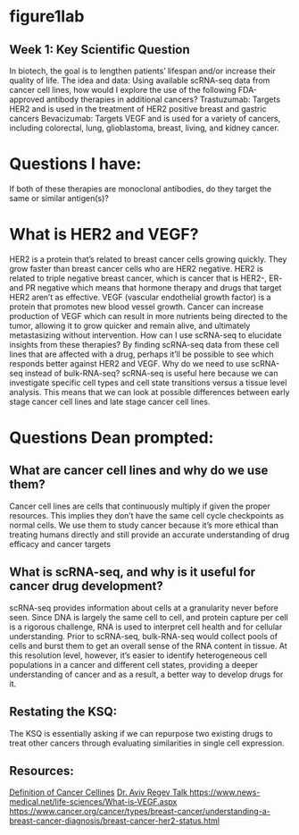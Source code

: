 # figure1lab
## Week 1: Key Scientific Question
In biotech, the goal is to lengthen patients’ lifespan and/or increase their quality of life.
The idea and data: 
Using available scRNA-seq data from cancer cell lines, how would I explore the use of the following FDA-approved antibody therapies in additional cancers?
Trastuzumab: Targets HER2 and is used in the treatment of HER2 positive breast and gastric cancers
Bevacizumab: Targets VEGF and is used for a variety of cancers, including colorectal, lung, glioblastoma, breast, living, and kidney cancer.

# Questions I have:
If both of these therapies are monoclonal antibodies, do they target the same or similar antigen(s)?
# What is HER2 and VEGF?
HER2 is a protein that’s related to breast cancer cells growing quickly. They grow faster than breast cancer cells who are HER2 negative. HER2 is related to triple negative breast cancer, which is cancer that is HER2-, ER- and PR negative which means that hormone therapy and drugs that target HER2 aren’t as effective.
VEGF (vascular endothelial growth factor) is a protein that promotes new blood vessel growth. Cancer can increase production of VEGF which can result in more nutrients being directed to the tumor, allowing it to grow quicker and remain alive, and ultimately metastasizing without intervention.
How can I use scRNA-seq to elucidate insights from these therapies?
By finding scRNA-seq data from these cell lines that are affected with a drug, perhaps it’ll be possible to see which responds better against HER2 and VEGF.
Why do we need to use scRNA-seq instead of bulk-RNA-seq?
scRNA-seq is useful here because we can investigate specific cell types and cell state transitions versus a tissue level analysis. This means that we can look at possible differences between early stage cancer cell lines and late stage cancer cell lines.
# Questions Dean prompted:
## What are cancer cell lines and why do we use them?
Cancer cell lines are cells that continuously multiply if given the proper resources. This implies they don’t have the same cell cycle checkpoints as normal cells. We use them to study cancer because it’s more ethical than treating humans directly and still provide an accurate understanding of drug efficacy and cancer targets
## What is scRNA-seq, and why is it useful for cancer drug development?
scRNA-seq provides information about cells at a granularity never before seen. Since DNA is largely the same cell to cell, and protein capture per cell is a rigorous challenge, RNA is used to interpret cell health and for cellular understanding. Prior to scRNA-seq, bulk-RNA-seq would collect pools of cells and burst them to get an overall sense of the RNA content in tissue. At this resolution level, however, it’s easier to identify heterogeneous cell populations in a cancer and different cell states, providing a deeper understanding of cancer and as a result, a better way to develop drugs for it.
	
## Restating the KSQ:
The KSQ is essentially asking if we can repurpose two existing drugs to treat other cancers through evaluating similarities in single cell expression.

## Resources:
[Definition of Cancer Cellines](https://www.cancer.gov/publications/dictionaries/cancer-terms/def/cancer-cell-line)
[Dr. Aviv Regev Talk
](https://www.youtube.com/watch?v=Wk5QHySlMXU)https://www.news-medical.net/life-sciences/What-is-VEGF.aspx
https://www.cancer.org/cancer/types/breast-cancer/understanding-a-breast-cancer-diagnosis/breast-cancer-her2-status.html

